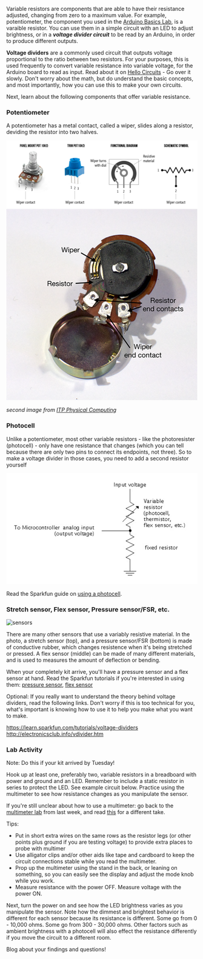 Variable resistors are components that are able to have their resistance adjusted, changing from zero to a maximum value. For example, potentiometer, the component you used in the [Arduino Basics Lab](Arduino-basics.html), is a varaible resistor. You can use them in a simple circuit with an LED to adjust brightness, or in a ***voltage divider circuit*** to be read by an Arduino, in order to produce different outputs. 

**Voltage dividers** are a commonly used circuit that outputs voltage proportional to the ratio between two resistors. For your purposes, this is used frequently to convert variable resistance into variable voltage, for the Arduino board to read as input. Read about it on [Hello Circuits](https://hellocircuits.com/2013/02/04/voltage-divider-circuit/) - Go over it slowly. Don't worry about the math, but do understand the basic concepts, and most importantly, how you can use this to make your own circuits.


Next, learn about the following components that offer variable resistance.


### Potentiometer

A potentiometer has a metal contact, called a wiper, slides along a resistor, deviding the resistor into two halves.

![different potentiometers](assets/pot-diagram.png)
![potentiometer inside](assets/pot-inside.png)

*second image from [ITP Physical Computing](https://itp.nyu.edu/physcomp/lessons/sensors-the-basics/)*

### Photocell

Unlike a potentiometer, most other variable resistors - like the photoresister (photocell) - only have one resistance that changes (which you can tell because there are only two pins to connect its endpoints, not three). So to make a voltage divider in those cases, you need to add a second resistor yourself

![photocell as divider](assets/photocell-divider.png)

Read the Sparkfun guide on [using a photocell](https://learn.sparkfun.com/tutorials/photocell-hookup-guide/all).

### Stretch sensor, Flex sensor, Pressure sensor/FSR, etc.

![sensors](assets/sensors.png)

There are many other sensors that use a variably resistive material. In the photo, a stretch sensor (top), and a pressure sensor/FSR (bottom) is made of conductive rubber, which changes resistence when it's being stretched or pressed. A flex sensor (middle) can be made of many different materials, and is used to measures the amount of deflection or bending.

When your completely kit arrive, you'll have a pressure sensor and a flex sensor at hand. Read the Sparkfun tutorials if you're interested in using them: [pressure sensor](https://learn.sparkfun.com/tutorials/force-sensitive-resistor-hookup-guide), [flex sensor](https://learn.sparkfun.com/tutorials/flex-sensor-hookup-guide)

Optional: If you really want to understand the theory behind voltage dividers, read the following links. Don't worry if this is too technical for you, what's important is knowing how to use it to help you make what you want to make.

https://learn.sparkfun.com/tutorials/voltage-dividers 
http://electronicsclub.info/vdivider.htm

### Lab Activity

Note: Do this if your kit arrived by Tuesday! 

Hook up at least one, preferably two, variable resistors in a breadboard with power and ground and an LED. Remember to include a static resistor in series to protect the LED. See example circuit below. Practice using the multimeter to see how resistance changes as you manipulate the sensor.

If you're still unclear about how to use a multimeter: go back to the [multimeter lab](https://ixd-physical-computing.github.io/IxD-PhysicalComputing-22/Week-1/Practice-with-a-multimeter.html) from last week, and read [this](http://www.sciencebuddies.org/science-fair-projects/project_ideas/Elec_primer-multimeter.shtml) for a different take.
 
Tips: 
- Put in short extra wires on the same rows as the resistor legs (or other points plus ground if you are testing voltage) to provide extra places to probe with multimer
- Use alligator clips and/or other aids like tape and cardboard to keep the circuit connections stable while you read the multimeter.
- Prop up the multimeter using the stand in the back, or leaning on something, so you can easily see the display and adjust the mode knob while you work.
- Measure resistance with the power OFF. Measure voltage with the power ON.
 
Next, turn the power on and see how the LED brightness varies as you manipulate the sensor. Note how the dimmest and brightest behavior is different for each sensor because its resistance is different. Some go from 0 - 10,000 ohms. Some go from 300 - 30,000 ohms. Other factors such as ambient brightness with a photocell will also effect the resistance differently if you move the circuit to a different room.

Blog about your findings and questions!


